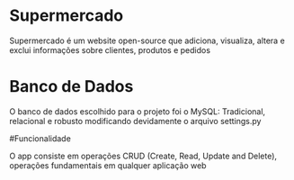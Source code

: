 # Supermercado

Supermercado é um website open-source que adiciona, visualiza, altera e exclui informações sobre clientes, produtos e pedidos

# Banco de Dados

O banco de dados escolhido para o projeto foi o MySQL: Tradicional, relacional e robusto modificando devidamente o arquivo settings.py

#Funcionalidade

O app consiste em operações CRUD (Create, Read, Update and Delete), operações fundamentais em qualquer aplicação web
